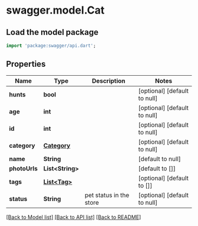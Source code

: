 # swagger.model.Cat

## Load the model package
```dart
import 'package:swagger/api.dart';
```

## Properties
Name | Type | Description | Notes
------------ | ------------- | ------------- | -------------
**hunts** | **bool** |  | [optional] [default to null]
**age** | **int** |  | [optional] [default to null]
**id** | **int** |  | [optional] [default to null]
**category** | [**Category**](Category.md) |  | [optional] [default to null]
**name** | **String** |  | [default to null]
**photoUrls** | **List&lt;String&gt;** |  | [default to []]
**tags** | [**List&lt;Tag&gt;**](Tag.md) |  | [optional] [default to []]
**status** | **String** | pet status in the store | [optional] [default to null]

[[Back to Model list]](../README.md#documentation-for-models) [[Back to API list]](../README.md#documentation-for-api-endpoints) [[Back to README]](../README.md)

